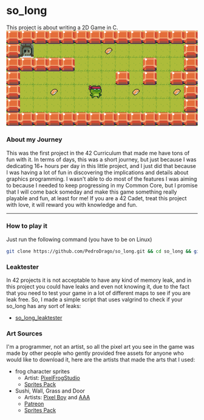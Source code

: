 # so_long

This project is about writing a 2D Game in C.
![printscreen](printscreen.png)

### About my Journey
This was the first project in the 42 Curriculum that made me have tons of fun with it. In terms of days, this was a short journey, but just because I was dedicating 16+ hours per day in this little project, and I just did that because I was having a lot of fun in discovering the implications and details about graphics programming. I wasn't able to do most of the features I was aiming to because I needed to keep progressing in my Common Core, but I promise that I will come back someday and make this game something really playable and fun, at least for me! If you are a 42 Cadet, treat this project with love, it will reward you with knowledge and fun.

---

### How to play it
Just run the following command (you have to be on Linux)
```bash
git clone https://github.com/PedroDrago/so_long.git && cd so_long && git clone https://github.com/42Paris/minilibx-linux.git minilibx && cd minilibx && ./configure && cd .. && make && ./so_long
```

### Leaktester
In 42 projects it is not acceptable to have any kind of memory leak, and in this project you could have leaks and even not knowing it, due to the fact that you need to test your game in a lot of different maps to see if you are leak free. So, I made a simple script that uses valgrind to check if your so_long has any sort of leaks:
- [so_long_leaktester](https://github.com/PedroDrago/so_long_leaktester)

### Art Sources
I'm a programmer, not an artist, so all the pixel art you see in the game was made by other people who gently provided free assets for anyone who would like to download it, here are the artists that made the arts that I used:


- frog character sprites
    - Artist: [PixelFrogStudio](https://twitter.com/PixelFrogStudio)
    - [Sprites Pack](https://pixelfrog-assets.itch.io/pixel-adventure-1)
- Sushi, Wall, Grass and Door
    - Artists: [Pixel Boy](https://twitter.com/2Pblog1) and [AAA](https://www.instagram.com/challenger.aaa/?hl=fr)
    - [Patreon](https://www.patreon.com/pixelarchipel)
    - [Sprites Pack](https://pixel-boy.itch.io/ninja-adventure-asset-pack)
